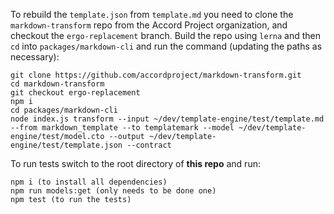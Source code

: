 To rebuild the `template.json` from `template.md` you need to clone the `markdown-transform` repo from the Accord Project organization, and checkout the `ergo-replacement` branch. Build the repo using `lerna` and then `cd` into `packages/markdown-cli` and run the command (updating the paths as necessary): 

```
git clone https://github.com/accordproject/markdown-transform.git
cd markdown-transform
git checkout ergo-replacement
npm i
cd packages/markdown-cli
node index.js transform --input ~/dev/template-engine/test/template.md --from markdown_template --to templatemark --model ~/dev/template-engine/test/model.cto --output ~/dev/template-engine/test/template.json --contract
```

To run tests switch to the root directory of **this repo** and run:

```
npm i (to install all dependencies)
npm run models:get (only needs to be done one)
npm test (to run the tests)
```